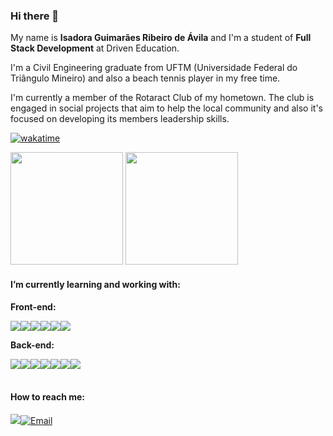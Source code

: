 ### Hi there 👋

My name is **Isadora Guimarães Ribeiro de Ávila** and I'm a student of **Full Stack Development** at Driven Education.

I'm a Civil Engineering graduate from UFTM (Universidade Federal do Triângulo Mineiro) and also a beach tennis player in my free time.

I'm currently a member of the Rotaract Club of my hometown. The club is engaged in social projects that aim to help the local community and also it's focused on developing its members leadership skills.

[![wakatime](https://wakatime.com/badge/user/961b11f4-56ba-49fe-b951-fea3cd4284a0.svg)](https://wakatime.com/@961b11f4-56ba-49fe-b951-fea3cd4284a0)

<img height="180em" src="https://github-readme-stats.vercel.app/api?username=isadoragravila"/> <img height="180em" src="https://github-readme-stats.vercel.app/api/top-langs/?username=isadoragravila&layout=compact&langs_count=6"/>

#### I’m currently learning and working with:

**Front-end:**

<img src="https://img.shields.io/badge/HTML5-E34F26?style=for-the-badge&logo=html5&logoColor=white" /><img src="https://img.shields.io/badge/CSS3-1572B6?style=for-the-badge&logo=css3&logoColor=white" /><img src="https://img.shields.io/badge/JavaScript-323330?style=for-the-badge&logo=javascript&logoColor=F7DF1E" /><img src="https://img.shields.io/badge/React-20232A?style=for-the-badge&logo=react&logoColor=61DAFB" /><img src="https://img.shields.io/badge/styled components%20-%2320232a.svg?&style=for-the-badge&color=DB7093&logo=styled-components&logoColor=ffffff"/><img src="https://img.shields.io/badge/Cypress%20-%2320232a.svg?&style=for-the-badge&color=17202C&logo=Cypress&logoColor=ffffff"/>
</div>

**Back-end:**

<img src="https://img.shields.io/badge/TypeScript-007ACC?style=for-the-badge&logo=typescript&logoColor=white" /><img src="https://img.shields.io/badge/Node.js-339933?style=for-the-badge&logo=nodedotjs&logoColor=white" /><img src="https://img.shields.io/badge/Express.js-000000?style=for-the-badge&logo=express&logoColor=white" /><img src="https://img.shields.io/badge/MongoDB-4EA94B?style=for-the-badge&logo=mongodb&logoColor=white" /><img src="https://img.shields.io/badge/PostgreSQL-316192?style=for-the-badge&logo=postgresql&logoColor=white" /><img src="https://img.shields.io/badge/Prisma-3982CE?style=for-the-badge&logo=Prisma&logoColor=white" /><img src="https://img.shields.io/badge/jest%20-%2320232a.svg?&style=for-the-badge&color=C21325&logo=jest&logoColor=ffffff"/>
<br />
<br />

#### How to reach me:

[<img src="https://img.shields.io/badge/LinkedIn-0077B5?style=for-the-badge&logo=linkedin&logoColor=white">][linkedin][![Email](https://img.shields.io/badge/Gmail-D14836?style=for-the-badge&logo=gmail&logoColor=white)](mailto:isadoragravila@gmail.com)








<!--
**isadoragravila/isadoragravila** is a ✨ _special_ ✨ repository because its `README.md` (this file) appears on your GitHub profile.

Here are some ideas to get you started:

- 🔭 I’m currently working on ...
- 🌱 I’m currently learning ...
- 👯 I’m looking to collaborate on ...
- 🤔 I’m looking for help with ...
- 💬 Ask me about ...
- 📫 How to reach me: ...
- 😄 Pronouns: ...
- ⚡ Fun fact: ...
-->
[linkedin]: https://www.linkedin.com/in/isadora-guimar%C3%A3es-ribeiro-de-%C3%A1vila-b82a41188/
